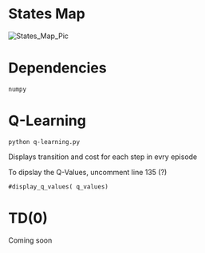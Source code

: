 # States Map
![States_Map_Pic]("https://github.com/dosssman/gym-tansaku/blob/master/states_map.jpg?raw=true")
# Dependencies
```
numpy
```
# Q-Learning
```
python q-learning.py
```
Displays transition and cost for each step in evry episode

To dipslay the Q-Values, uncomment line 135 (?)
```
#display_q_values( q_values)
```
# TD(0)
Coming soon
